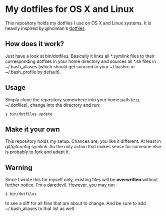 My dotfiles for OS X and Linux
==============================

This repository holds my dotfiles I use on OS X and Linux systems. It is
heavily inspired by @holman's [dotfiles](https://github.com/holman/dotfiles).

How does it work?
-----------------

Just have a look at bin/dotfiles. Basically it links all *.symlink files to
their corresponding dotfiles in your home directory and sources all *.sh
files in ~/.bash_aliases (which should get sourced in your ~/.bashrc or
~/.bash_profile by default).

Usage
-----

Simply clone the repository somewhere into your home path (e.g. ~/.dotfiles),
change into the directory and run:

	$ bin/dotfiles update

Make it your own
----------------

This repository holds my setup. Chances are, you like it different. At
least in git/gitconfig.symlink. So the only action that makes sense for
someone else is probably to fork and adapt it.

Warning
-------

Since I wrote this for myself only, existing files will be __overwritten__
without further notice. I'm a daredevil. However, you may run

	$ bin/dotfiles

to see a diff for all files that are about to change. And be sure to add
~/.bash_aliases to that list as well.
